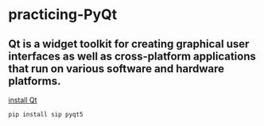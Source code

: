 # practicing-PyQt

## Qt is a widget toolkit for creating graphical user interfaces as well as cross-platform applications that run on various software and hardware platforms.

[install Qt](https://www.qt.io/download-qt-installer)

```
pip install sip pyqt5
```
